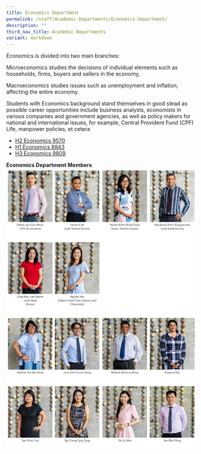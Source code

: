 ```yaml
---
title: Economics Department
permalink: /staff/Academic-Departments/Economics-Department/
description: ""
third_nav_title: Academic Departments
variant: markdown
---
```

Economics is divided into two main branches:

Microeconomics studies the decisions of individual elements such as households, firms, buyers and sellers in the economy, 

Macroeconomics studies issues such as unemployment and inflation, affecting the entire economy.

Students with Economics background stand themselves in good stead as possible career opportunities include business analysts, economists in various companies and government agencies, as well as policy makers for national and international issues, for example, Central Provident Fund (CPF) Life, manpower policies, et cetera

* [H2 Economics 9570](/files/9570_SEAB.pdf)
* [H1 Economics 8843](/files/8843_SEAB.pdf)
* [H3 Economics 9809](https://www.seab.gov.sg/docs/default-source/national-examinations/syllabus/alevel/2021syllabus/9809_y21_sy.pdf)

**Economics Department Members**
![Econs Department Staff](/images/Econs_Dept.jpg)